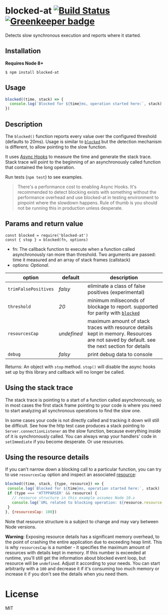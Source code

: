 # blocked-at [![Build Status](https://travis-ci.org/naugtur/blocked-at.svg?branch=master)](https://travis-ci.org/naugtur/blocked-at) [![Greenkeeper badge](https://badges.greenkeeper.io/naugtur/blocked-at.svg)](https://greenkeeper.io/)

Detects slow synchronous execution and reports where it started.


## Installation

**Requires Node 8+**

```
$ npm install blocked-at
```

## Usage

```js
blocked((time, stack) => {
  console.log(`Blocked for ${time}ms, operation started here:`, stack)
})
```

## Description

  The `blocked()` function reports every value over the configured threshold (defaults to 20ms). Usage is similar to [`blocked`](https://www.npmjs.com/package/blocked) but the detection mechanism is different, to allow pointing to the slow function.

  It uses [Async Hooks](https://nodejs.org/api/async_hooks.html) to measure the time and generate the stack trace.
  Stack trace will point to the beginning of an asynchronously called function that contained the long operation.

  Run tests (`npm test`) to see examples.

> There's a performance cost to enabling Async Hooks. It's recommended to detect blocking exists with something without the performance overhead and use blocked-at in testing environment to pinpoint where the slowdown happens.
> Rule of thumb is you should not be running this in production unless desperate.

## Params and return value

```
const blocked = require('blocked-at')
const { stop } = blocked(fn, options)
```

- fn: The callback function to execute when a function called asynchronously ran more than threshold. Two arguments are passed: time it measured and an array of stack frames (callstack)
- options: _Optional._

|option|default|description|
|---|---|---|
|`trimFalsePositives`|*falsy*| eliminate a class of false positives (experimental) |
|`threshold`| *20* | minimum miliseconds of blockage to report. supported for parity with [`blocked`](https://www.npmjs.com/package/blocked)|
|`resourcesCap`| *undefined* | maximum amount of stack traces with resource details kept in memory. Resources are not saved by default. see the next section for details |
|`debug`| *falsy* | print debug data to console |

Returns: An object with `stop` method. `stop()` will disable the async hooks set up by this library and callback will no longer be called.

## Using the stack trace

The stack trace is pointing to a start of a function called asynchronously, so in most cases the first stack frame pointing to your code is where you need to start analyzing all synchronous operations to find the slow one.

In some cases your code is not directly called and tracking it down will still be difficult. See how the http test case produces a stack pointing to `Server.connectionListener` as the slow function, because everything inside of it is synchronously called. You can always wrap your handlers' code in `setImmediate` if you become desperate. Or use resources.

## Using the resource details

If you can't narrow down a blocking call to a particular function, you can try to use `resourcesCap` option and inspect an associated [resource](https://nodejs.org/api/async_hooks.html#async_hooks_resource):

 ```js
blocked((time, stack, {type, resource}) => {
  console.log(`Blocked for ${time}ms, operation started here:`, stack)
  if (type === 'HTTPPARSER' && resource) {
    // resource structure in this example assumes Node 10.x
    console.log(`URL related to blocking operation: ${resource.resource.incoming.url}`)
  }
}, {resourcesCap: 100})
```

Note that resource structure is a subject to change and may vary between Node versions.

 **Warning**: Exposing resource details has a significant memory overhead, to the point of crashing the entire application due to exceeding heap limit. This is why `resourcesCap` is a number -
 it specifies the maximum amount of resources with details kept in memory. If this number is exceeded at runtime, you'll still get the information about blocked event loop, but resource will be `undefined`.
 Adjust it according to your needs. You can start arbitrarily with a `100` and decrease it if it's consuming too much memory or increase it if you don't see the details when you need them.


# License

MIT
